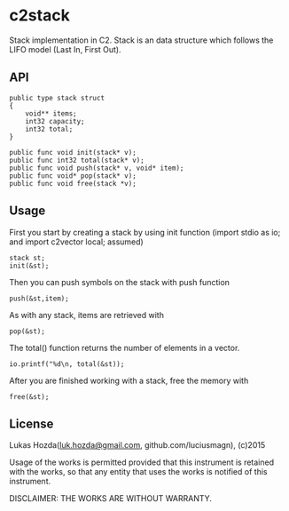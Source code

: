 # c2stack
Stack implementation in C2. Stack is an data structure which follows
the LIFO model (Last In, First Out).
## API
```
public type stack struct
{
    void** items;
    int32 capacity;
    int32 total;
}

public func void init(stack* v);
public func int32 total(stack* v);
public func void push(stack* v, void* item);
public func void* pop(stack* v);
public func void free(stack *v);
```
## Usage
First you start by creating a stack by using init function (import stdio as io; and import c2vector local; assumed)
```
stack st;
init(&st);
```
Then you can push symbols on the stack with push function
```
push(&st,item);
```
As with any stack, items are retrieved with
```
pop(&st);
```
The total() function returns the number of elements in a vector.
```
io.printf("%d\n, total(&st));
```
After you are finished working with a stack, free the memory with
```
free(&st);
```
## License
Lukas Hozda(luk.hozda@gmail.com, github.com/luciusmagn), (c)2015

Usage of the works is permitted provided that this instrument is retained with the works, so that any entity that uses the works is notified of this instrument.

DISCLAIMER: THE WORKS ARE WITHOUT WARRANTY. 

